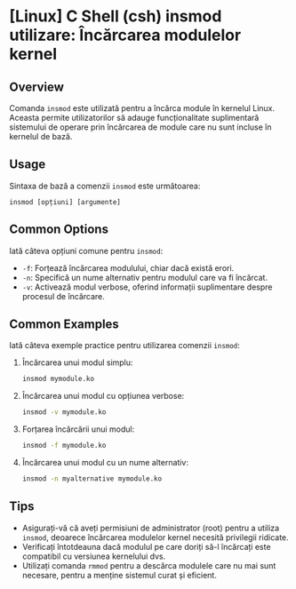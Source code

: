# [Linux] C Shell (csh) insmod utilizare: Încărcarea modulelor kernel

## Overview
Comanda `insmod` este utilizată pentru a încărca module în kernelul Linux. Aceasta permite utilizatorilor să adauge funcționalitate suplimentară sistemului de operare prin încărcarea de module care nu sunt incluse în kernelul de bază.

## Usage
Sintaxa de bază a comenzii `insmod` este următoarea:

```
insmod [opțiuni] [argumente]
```

## Common Options
Iată câteva opțiuni comune pentru `insmod`:

- `-f`: Forțează încărcarea modulului, chiar dacă există erori.
- `-n`: Specifică un nume alternativ pentru modulul care va fi încărcat.
- `-v`: Activează modul verbose, oferind informații suplimentare despre procesul de încărcare.

## Common Examples
Iată câteva exemple practice pentru utilizarea comenzii `insmod`:

1. Încărcarea unui modul simplu:
   ```bash
   insmod mymodule.ko
   ```

2. Încărcarea unui modul cu opțiunea verbose:
   ```bash
   insmod -v mymodule.ko
   ```

3. Forțarea încărcării unui modul:
   ```bash
   insmod -f mymodule.ko
   ```

4. Încărcarea unui modul cu un nume alternativ:
   ```bash
   insmod -n myalternative mymodule.ko
   ```

## Tips
- Asigurați-vă că aveți permisiuni de administrator (root) pentru a utiliza `insmod`, deoarece încărcarea modulelor kernel necesită privilegii ridicate.
- Verificați întotdeauna dacă modulul pe care doriți să-l încărcați este compatibil cu versiunea kernelului dvs.
- Utilizați comanda `rmmod` pentru a descărca modulele care nu mai sunt necesare, pentru a menține sistemul curat și eficient.